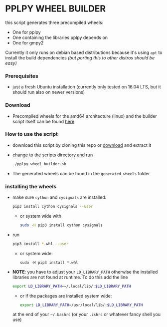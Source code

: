 # PPLPY WHEEL BUILDER

this script generates three precompiled wheels: 
* One for pplpy 
* One containing the libraries pplpy depends on
* One for gmpy2 

Currently it only runs on debian based distributions because it's using `apt` to install the build dependencies *(but porting this to other distros should be easy)*

### Prerequisites

* just a fresh Ubuntu installation (currently only tested on 16.04 LTS, but it should run also on newer versions)

### Download

* Precompiled wheels for the amd64 architecture (linux) and the builder script itself can be found [here](https://the-cake-is-a-lie.net/gogs/jonas/python_polyhedron/releases)

### How to use the script

* download this script by cloning this repo or [download](https://the-cake-is-a-lie.net/gogs/jonas/python_polyhedron/releases) and extract it

* change to the scripts directory and run

  ```bash
  ./pplpy_wheel_builder.sh
  ```

* The generated wheels can be found in the `generated_wheels` folder

### installing the wheels

* make sure `cython` and `cysignals` are installed:

  ```bash
  pip3 install cython cysignals --user
  ```

  * or system wide with

    ```bash
    sudo -H pip3 install cython cysignals 
    ```

    

* run

  ```bash
  pip3 install *.whl --user
  ```

  * or system wide:

    ```
    sudo -H pip3 install *.whl
    ```

    

* **NOTE**: you have to adjust your `LD_LIBRARY_PATH` otherwise the installed libraries are not found at runtime. To do this add the line

  ```bash
  export LD_LIBRARY_PATH=~/.local/lib/:$LD_LIBRARY_PATH
  ```

  * or if the packages are installed system wide:

    ```bash
    export LD_LIBRARY_PATH=/usr/local/lib/:$LD_LIBRARY_PATH
    ```

  at the end of your `~/.bashrc` (or your `.zshrc` or whatever fancy shell you use)

